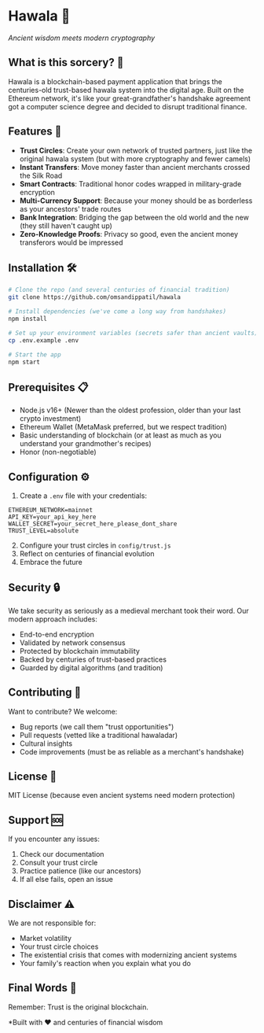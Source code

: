 # Hawala 🌙
*Ancient wisdom meets modern cryptography*

## What is this sorcery? 🔮

Hawala is a blockchain-based payment application that brings the centuries-old trust-based hawala system into the digital age. Built on the Ethereum network, it's like your great-grandfather's handshake agreement got a computer science degree and decided to disrupt traditional finance.

## Features 🌟

- **Trust Circles**: Create your own network of trusted partners, just like the original hawala system (but with more cryptography and fewer camels)
- **Instant Transfers**: Move money faster than ancient merchants crossed the Silk Road
- **Smart Contracts**: Traditional honor codes wrapped in military-grade encryption
- **Multi-Currency Support**: Because your money should be as borderless as your ancestors' trade routes
- **Bank Integration**: Bridging the gap between the old world and the new (they still haven't caught up)
- **Zero-Knowledge Proofs**: Privacy so good, even the ancient money transferors would be impressed

## Installation 🛠️

```bash
# Clone the repo (and several centuries of financial tradition)
git clone https://github.com/omsandippatil/hawala

# Install dependencies (we've come a long way from handshakes)
npm install

# Set up your environment variables (secrets safer than ancient vaults)
cp .env.example .env

# Start the app
npm start
```

## Prerequisites 📋

- Node.js v16+ (Newer than the oldest profession, older than your last crypto investment)
- Ethereum Wallet (MetaMask preferred, but we respect tradition)
- Basic understanding of blockchain (or at least as much as you understand your grandmother's recipes)
- Honor (non-negotiable)

## Configuration ⚙️

1. Create a `.env` file with your credentials:
```
ETHEREUM_NETWORK=mainnet
API_KEY=your_api_key_here
WALLET_SECRET=your_secret_here_please_dont_share
TRUST_LEVEL=absolute
```

2. Configure your trust circles in `config/trust.js`
3. Reflect on centuries of financial evolution
4. Embrace the future

## Security 🔒

We take security as seriously as a medieval merchant took their word. Our modern approach includes:

- End-to-end encryption
- Validated by network consensus
- Protected by blockchain immutability
- Backed by centuries of trust-based practices
- Guarded by digital algorithms (and tradition)

## Contributing 🤝

Want to contribute? We welcome:
- Bug reports (we call them "trust opportunities")
- Pull requests (vetted like a traditional hawaladar)
- Cultural insights
- Code improvements (must be as reliable as a merchant's handshake)

## License 📄

MIT License (because even ancient systems need modern protection)

## Support 🆘

If you encounter any issues:
1. Check our documentation
2. Consult your trust circle
3. Practice patience (like our ancestors)
4. If all else fails, open an issue

## Disclaimer ⚠️

We are not responsible for:
- Market volatility
- Your trust circle choices
- The existential crisis that comes with modernizing ancient systems
- Your family's reaction when you explain what you do

## Final Words 🌙

Remember: Trust is the original blockchain.

*Built with ❤️ and centuries of financial wisdom
